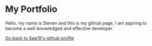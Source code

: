 # My Portfolio

Hello, my name is Steven and this is my github page, I am aspiring to become a well-knowledged and effective developer. 


[Go back to Saw1ll's github profile](https://github.com/Saw1ll)
